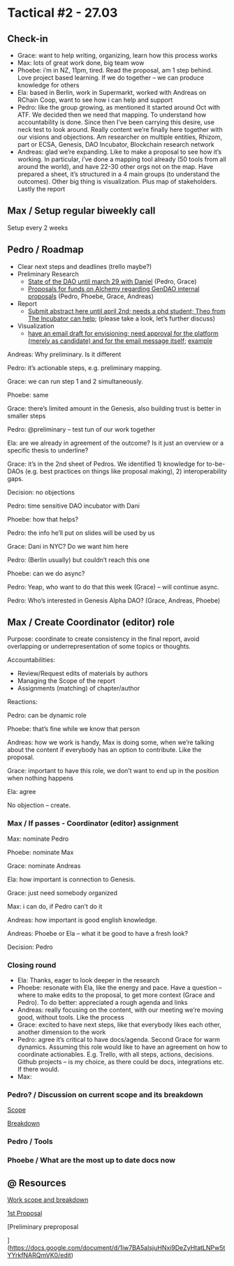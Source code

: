 # Tactical \#2 - 27.03

## Check-in

* Grace: want to help writing, organizing, learn how this process works
* Max: lots of great work done, big team wow
* Phoebe: i’m in NZ, 11pm, tired. Read the proposal, am 1 step behind. Love project based learning. If we do together – we can produce knowledge for others
* Ela: based in Berlin, work in Supermarkt, worked with Andreas on RChain Coop, want to see how i can help and support
* Pedro: like the group growing, as mentioned it started around Oct with ATF. We decided then we need that mapping. To understand how accountability is done. Since then I’ve been carrying this desire, use neck test to look around. Really content we’re finally here together with our visions and objections. Am researcher on multiple entities, Rhizom, part or ECSA, Genesis, DAO Incubator, Blockchain research network
* Andreas: glad we’re expanding. Like to make a proposal to see how it’s working. In particular, i’ve done a mapping tool already \(50 tools from all around the world\), and have 22-30 other orgs not on the map. Have prepared a sheet, it’s structured in a 4 main groups \(to understand the outcomes\). Other big thing is visualization. Plus map of stakeholders. Lastly the report

## Max / Setup regular biweekly call

Setup every 2 weeks  


## Pedro / Roadmap

* Clear next steps and deadlines \(trello maybe?\)
* Preliminary Research
  * [State of the DAO until march 29 with Daniel](https://docs.google.com/document/d/17Mck_XZiHGlfYQw9MczZ8blarAlBfEJwOpNh2w2imsU/edit) \(Pedro, Grace\)
  * [Proposals for funds on Alchemy regarding GenDAO internal proposals](https://docs.google.com/document/d/1iw7BA5aIsjuHNxi9DeZyHtatLNPw5tYYrkfNARQmVK0/edit) \(Pedro, Phoebe, Grace, Andreas\)
* Report
  * [Submit abstract here until april 2nd; needs a phd student; Theo from The Incubator can help](https://sites.google.com/view/oui2019/); \(please take a look, let’s further discuss\)
* Visualization
  * [have an email draft for envisioning; need approval for the platform \(merely as candidate\) and for the email message itself](https://www.envisioning.io/); [example](https://viz.envisioning.io/wgs-citizenship/)

Andreas: Why preliminary. Is it different

Pedro: it’s actionable steps, e.g. preliminary mapping.

Grace: we can run step 1 and 2 simultaneously.

Phoebe: same

Grace: there’s limited amount in the Genesis, also building trust is better in smaller steps

Pedro: @preliminary – test tun of our work together

Ela: are we already in agreement of the outcome? Is it just an overview or a specific thesis to underline?

Grace: it’s in the 2nd sheet of Pedros. We identified 1\) knowledge for to-be-DAOs \(e.g. best practices on things like proposal making\), 2\) interoperability gaps.  


Decision: no objections  


Pedro: time sensitive DAO incubator with Dani

Phoebe: how that helps?

Pedro: the info he’ll put on slides will be used by us  


Grace: Dani in NYC? Do we want him here

Pedro: \(Berlin usually\) but couldn’t reach this one  


Phoebe: can we do async?

Pedro: Yeap, who want to do that this week \(Grace\) – will continue async.  


Pedro: Who’s interested in Genesis Alpha DAO? \(Grace, Andreas, Phoebe\)  


## Max / Create Coordinator \(editor\) role

Purpose: coordinate to create consistency in the final report, avoid overlapping or underrepresentation of some topics or thoughts.

Accountabilities:

* Review/Request edits of materials by authors
* Managing the Scope of the report
* Assignments \(matching\) of chapter/author

Reactions:

Pedro: can be dynamic role

Phoebe: that’s fine while we know that person

Andreas: how we work is handy, Max is doing some, when we’re talking about the content if everybody has an option to contribute. Like the proposal.

Grace: important to have this role, we don’t want to end up in the position when nothing happens

Ela: agree  


No objection – create.

### Max / If passes - Coordinator \(editor\) assignment

Max: nominate Pedro

Phoebe: nominate Max

Grace: nominate Andreas  


Ela: how important is connection to Genesis.

Grace: just need somebody organized

Max: i can do, if Pedro can’t do it

Andreas: how important is good english knowledge.

Andreas: Phoebe or Ela – what it be good to have a fresh look?  


Decision: Pedro  


### Closing round

* Ela: Thanks, eager to look deeper in the research
* Phoebe: resonate with Ela, like the energy and pace. Have a question – where to make edits to the proposal, to get more context \(Grace and Pedro\). To do better: appreciated a rough agenda and links
* Andreas: really focusing on the content, with our meeting we’re moving good, without tools. Like the process
* Grace: excited to have next steps, like that everybody likes each other, another dimension to the work
* Pedro: agree it’s critical to have docs/agenda. Second Grace for warm dynamics. Assuming this role would like to have an agreement on how to coordinate actionables. E.g. Trello, with all steps, actions, decisions. Github projects – is my choice, as there could be docs, integrations etc. If there would.
* Max:

### Pedro? / Discussion on current scope and its breakdown

[Scope](https://docs.google.com/spreadsheets/d/1SAFyTSH-pwzI_qHEFRETCEM3S2d4b0ROBSFQtX4XVao/edit?usp=sharing)  


[Breakdown](https://docs.google.com/spreadsheets/d/1SAFyTSH-pwzI_qHEFRETCEM3S2d4b0ROBSFQtX4XVao/edit?usp=sharing)  


### Pedro / Tools

### Phoebe / What are the most up to date docs now

## @ Resources

[Work scope and breakdown](https://docs.google.com/spreadsheets/d/1SAFyTSH-pwzI_qHEFRETCEM3S2d4b0ROBSFQtX4XVao/edit#gid=0)

[1st Proposal](https://docs.google.com/spreadsheets/d/1pQrfzQMafzrsXt66ZzJBTjm20qeLXoUFX51ptRywLm4/edit#gid=1194219037)

[Preliminary preproposal  
  
](https://docs.google.com/document/d/1iw7BA5aIsjuHNxi9DeZyHtatLNPw5tYYrkfNARQmVK0/edit)  
  
  
  
  
  
  


